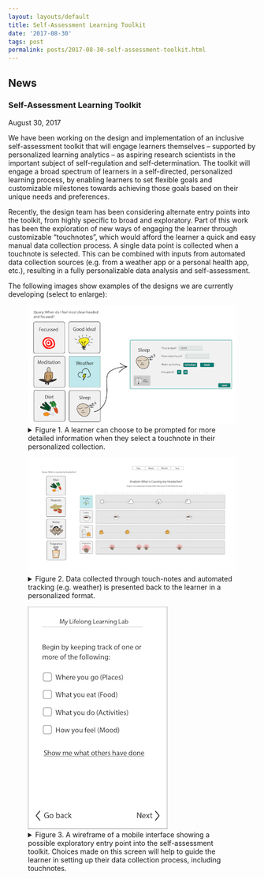 ```yaml
---
layout: layouts/default
title: Self-Assessment Learning Toolkit
date: '2017-08-30'
tags: post
permalink: posts/2017-08-30-self-assessment-toolkit.html
---
```

<article class="floe-content floe-news-item">
                <h2> News </h2>
                <h3>Self-Assessment Learning Toolkit</h3>
                <time class="floe-date" datetime="2017-08-30">August 30, 2017</time>
                <p>
                    We have been working on the design and implementation of an inclusive self-assessment toolkit that will engage learners themselves – supported by personalized learning analytics – as aspiring research scientists in the important subject of self-regulation and self-determination. The toolkit will engage a broad spectrum of learners in a self-directed, personalized learning process, by enabling learners to set flexible goals and customizable milestones towards achieving those goals based on their unique needs and preferences.
                </p>
                <p>
                    Recently, the design team has been considering alternate entry points into the toolkit, from highly specific to broad and exploratory. Part of this work has been the exploration of new ways of engaging the learner through customizable “touchnotes”, which would afford the learner a quick and easy manual data collection process. A single data point is collected when a touchnote is selected. This can be combined with inputs from automated data collection sources (e.g. from a weather app or a personal health app, etc.), resulting in a fully personalizable data analysis and self-assessment.
                </p>
                <p>
                    The following images show examples of the designs we are currently developing (select to enlarge):
                </p>
                <figure>
                    <a href="images/Self-reflection-Figure-1.png"><img src="images/Self-reflection-Figure-1-thumb.png" alt="view larger version of this image" aria-details="det1"></a>
                    <figcaption>
                        <details id="det1">
                            <summary>
                            Figure 1. A learner can choose to be prompted for more detailed information when they select a touchnote in their personalized collection.
                            </summary>
                            <p>The image shows a collection of square 'touchnotes' buttons on the left with the heading 'Query: When do I feel most clear-headed and focused?'. The touchnotes in the collection include 'Focused', 'Good Idea', 'Meditation', 'Weather', 'Diet', and 'Sleep'. An arrow points from the 'Sleep' touchnote to a dialog box with prompts for more information including 'Time to bed', 'How many hours?', 'Woke up feeling: refreshed/tired', 'Disrupted? Y/N', and an option to add notes to a journal. There is a save button at the bottom of the dialog box.</p>
                        </details>
                    </figcaption>
                </figure>
                <figure>
                    <a href="images/Self-reflection-Figure-2.png"><img src="images/Self-reflection-Figure-2-thumb.png" alt="view larger version of this image" aria-details="det2"></a>
                    <figcaption>
                        <details id="det2">
                            <summary>
                            Figure 2. Data collected through touch-notes and automated tracking (e.g. weather) is presented back to the learner in a personalized format.
                            </summary>
                            <p>The image shows a column of touchnotes on the left-hand side, some of which have been dragged into a data analysis area in the middle of the screen, where there is a plot showing 4 horizontal and synchronous 'tracks' of touchnote data vs. time. The plot is titled 'Analysis: What is causing my headaches?'. The data plotted in the analysis includes 'Weather', 'Coffee', 'Dairy', and 'Headaches'.</p>
                        </details>
                    </figcaption>
                </figure>
                <figure>
                    <a href="images/Self-reflection-Figure-3.png"><img src="images/Self-reflection-Figure-3-thumb.png" alt="view larger version of this image" aria-details="det3"></a>
                    <figcaption>
                        <details id="det3">
                            <summary>
                            Figure 3. A wireframe of a mobile interface showing a possible exploratory entry point into the self-assessment toolkit. Choices made on this screen will help to guide the learner in setting up their data collection process, including touchnotes.
                            </summary>
                            <p>The image shows a mobile interface screen with text that states 'Begin by keeping track of one or more of the following:'. This text is followed by a list of checkboxes including: 'Where you go (Places)', 'What you eat (Food), 'What you do (Activities)', and 'How you feel (Mood)'. This list is followed by an option to 'Show me what others have done', with 'Next' and 'Go back' buttons at the bottom of the screen.</p>
                        </details>
                    </figcaption>
                </figure>
            </article>
